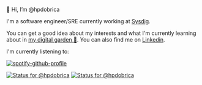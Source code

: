👋 Hi, I’m @hpdobrica

I'm a software engineer/SRE currently working at [Sysdig](https://sysdig.com/).

You can get a good idea about my interests and what I'm currently learning about in [my digital garden 🌱](https://dobrica.sh). You can also find me on [Linkedin](https://www.linkedin.com/in/hpdobrica).


I'm currently listening to:

[![spotify-github-profile](https://spotify-github-profile.vercel.app/api/view?uid=8wmt7mvdy3kqur2bnkphnj2me&cover_image=false&theme=compact&show_offline=true&background_color=121212)](https://spotify-github-profile.vercel.app/api/view?uid=8wmt7mvdy3kqur2bnkphnj2me&redirect=true)

[![Status for @hpdobrica](https://badge.stateful.com/hpdobrica/status.svg)](https://app.stateful.com/@hpdobrica) [![Status for @hpdobrica](https://badge.stateful.com/hpdobrica/dnd.svg)](https://app.stateful.com/@hpdobrica)
